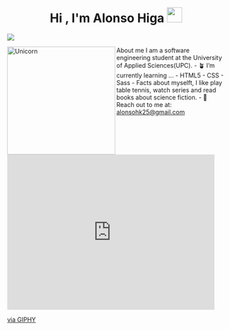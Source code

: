 <h1 align="center">Hi , I'm Alonso Higa <img src="https://media.giphy.com/media/hvRJCLFzcasrR4ia7z/giphy.gif" width="35"></h1>
<p>
  <img src="https://readme-typing-svg.herokuapp.com?&font=IBM+Plex+Sans&color=154DF7FF&size=30&lines=Welcome+to+my+GitHub+Profile!" /></a>
</p>
<img align="left" width=250px alt="Unicorn" src="https://media2.giphy.com/media/v1.Y2lkPTc5MGI3NjExcHpmcmNzNzNoaXdpMjNvd2p2NnVxdGxwZWk2cmVrOWd1eXk0ZDh3ZSZlcD12MV9pbnRlcm5hbF9naWZfYnlfaWQmY3Q9Zw/qgQUggAC3Pfv687qPC/giphy.gif" />
About me
I am a software engineering student at the University of Applied Sciences(UPC). 
- 🪴 I’m currently learning ...
  - HTML5
  - CSS
  - Sass
- Facts about myselft, I like play table tennis, watch series and read books about science fiction.
- 📩 Reach out to me at: <a href="alonsohk25@gmail.com">alonsohk25@gmail.com</a>
<iframe src="https://giphy.com/embed/qgQUggAC3Pfv687qPC" width="480" height="360" style="" frameBorder="0" class="giphy-embed" allowFullScreen></iframe><p><a href="https://giphy.com/gifs/dommespace-domme-space-programador-qgQUggAC3Pfv687qPC">via GIPHY</a></p>


